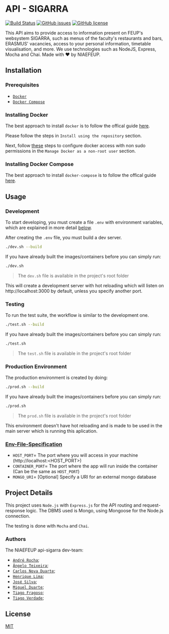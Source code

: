 # API - SIGARRA


[![Build Status](https://travis-ci.org/imnotteixeira/sdg-be.svg?branch=develop)](https://travis-ci.org/imnotteixeira/sdg-be)
[![GitHub issues](https://img.shields.io/github/issues/NIAEFEUP/api-sigarra.svg?style=for-the-badge)](https://github.com/NIAEFEUP/api-sigarra/issues)
[![GitHub license](https://img.shields.io/github/license/NIAEFEUP/api-sigarra.svg?style=for-the-badge)](https://github.com/NIAEFEUP/api-sigarra/blob/develop/LICENSE)




This API aims to provide access to information present on FEUP's 
websystem SIGARRA, such as menus of the faculty's restaurants 
and bars, ERASMUS' vacancies, access to your personal information, 
timetable visualisation, and more. We use technologies such as NodeJS, 
Express, Mocha and Chai.
Made with ❤️  by NIAEFEUP.

## Installation

### Prerequisites

- [`Docker`](https://www.docker.com)
- [`Docker Compose`](https://www.docker.com)

### Installing Docker

The best approach to install `docker` is to follow the offical guide [here](https://docs.docker.com/install/linux/docker-ce/ubuntu/#install-using-the-repository). 

Please follow the steps in `Install using the repository` section.

Next, follow [these](https://docs.docker.com/install/linux/linux-postinstall/) steps to configure docker access with non sudo permissions in the `Manage Docker as a non-root user` section.

### Installing Docker Compose

The best approach to install `docker-compose` is to follow the offical guide [here](https://docs.docker.com/compose/install/#install-compose). 

## Usage

### Development
To start developing, you must create a file `.env` with environment variables, which are explained in more detail [below](#env-file).

After creating the `.env` file, you must build a dev server. 

```bash
./dev.sh --build 
```
If you have already built the images/containers before you can simply run:
```bash
./dev.sh 
```

> The `dev.sh` file is available in the project's root folder

This will create a development server with hot reloading which will listen on http://localhost:3000 by default, unless you specify another port.

### Testing

To run the test suite, the workflow is similar to the development one.

```bash
./test.sh --build 
```
If you have already built the images/containers before you can simply run:

```bash
./test.sh 
```
> The `test.sh` file is available in the project's root folder

### Production Environment

The production environment is created by doing:

```bash
./prod.sh --build 
```
If you have already built the images/containers before you can simply run:

```bash
./prod.sh 
```
> The `prod.sh` file is available in the project's root folder

This environment doesn't have hot reloading and is made to be used in the main server which is running this aplication. 

### [Env-File-Specification][env-file]

- `HOST_PORT`= The port where you will access in your machine (http://localhost:<HOST_PORT>)
- `CONTAINER_PORT`= The port where the app will run inside the container (Can be the same as `HOST_PORT`)
- `MONGO_URI`= [Optional] Specify a URI for an external mongo database


## Project Details

This project uses `Node.js` with `Express.js` for the API routing and request-response logic. The DBMS used is Mongo, using Mongoose for the Node.js connection.

The testing is done with `Mocha` and `Chai`.

### Authors
The NIAEFEUP api-sigarra dev-team:
- [`André Rocha`](http://github.com/andrefmrocha);
- [`Ângelo Teixeira`](http://github.com/imnotteixeira);
- [`Carlos Nova Duarte`](http://github.com/carlosnovaduarte);
- [`Henrique Lima`](http://github.com/reeckset);
- [`José Silva`](http://github.com/krystalgamer);
- [`Miguel Duarte`](http://github.com/miguelpduarte);
- [`Tiago Fragoso`](http://github.com/tiagofragoso);
- [`Tiago Verdade`](http://github.com/Tiagocv64);

## License
[MIT](https://choosealicense.com/licenses/mit/)

[license]: LICENSE
[env-file]: Env-File-Specification